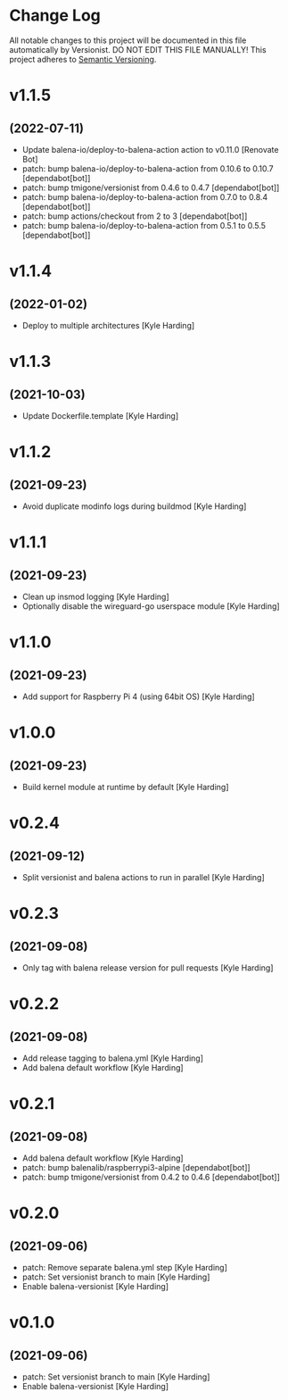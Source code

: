 # Change Log

All notable changes to this project will be documented in this file
automatically by Versionist. DO NOT EDIT THIS FILE MANUALLY!
This project adheres to [Semantic Versioning](http://semver.org/).

# v1.1.5
## (2022-07-11)

* Update balena-io/deploy-to-balena-action action to v0.11.0 [Renovate Bot]
* patch: bump balena-io/deploy-to-balena-action from 0.10.6 to 0.10.7 [dependabot[bot]]
* patch: bump tmigone/versionist from 0.4.6 to 0.4.7 [dependabot[bot]]
* patch: bump balena-io/deploy-to-balena-action from 0.7.0 to 0.8.4 [dependabot[bot]]
* patch: bump actions/checkout from 2 to 3 [dependabot[bot]]
* patch: bump balena-io/deploy-to-balena-action from 0.5.1 to 0.5.5 [dependabot[bot]]

# v1.1.4
## (2022-01-02)

* Deploy to multiple architectures [Kyle Harding]

# v1.1.3
## (2021-10-03)

* Update Dockerfile.template [Kyle Harding]

# v1.1.2
## (2021-09-23)

* Avoid duplicate modinfo logs during buildmod [Kyle Harding]

# v1.1.1
## (2021-09-23)

* Clean up insmod logging [Kyle Harding]
* Optionally disable the wireguard-go userspace module [Kyle Harding]

# v1.1.0
## (2021-09-23)

* Add support for Raspberry Pi 4 (using 64bit OS) [Kyle Harding]

# v1.0.0
## (2021-09-23)

* Build kernel module at runtime by default [Kyle Harding]

# v0.2.4
## (2021-09-12)

* Split versionist and balena actions to run in parallel [Kyle Harding]

# v0.2.3
## (2021-09-08)

* Only tag with balena release version for pull requests [Kyle Harding]

# v0.2.2
## (2021-09-08)

* Add release tagging to balena.yml [Kyle Harding]
* Add balena default workflow [Kyle Harding]

# v0.2.1
## (2021-09-08)

* Add balena default workflow [Kyle Harding]
* patch: bump balenalib/raspberrypi3-alpine [dependabot[bot]]
* patch: bump tmigone/versionist from 0.4.2 to 0.4.6 [dependabot[bot]]

# v0.2.0
## (2021-09-06)

* patch: Remove separate balena.yml step [Kyle Harding]
* patch: Set versionist branch to main [Kyle Harding]
* Enable balena-versionist [Kyle Harding]

# v0.1.0
## (2021-09-06)

* patch: Set versionist branch to main [Kyle Harding]
* Enable balena-versionist [Kyle Harding]
